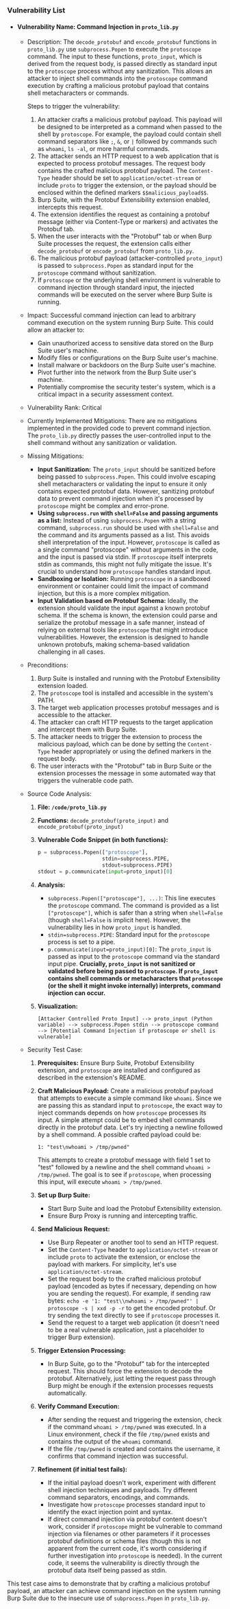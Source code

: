 ### Vulnerability List

*   #### Vulnerability Name: Command Injection in `proto_lib.py`

    *   Description:
        The `decode_protobuf` and `encode_protobuf` functions in `proto_lib.py` use `subprocess.Popen` to execute the `protoscope` command. The input to these functions, `proto_input`, which is derived from the request body, is passed directly as standard input to the `protoscope` process without any sanitization. This allows an attacker to inject shell commands into the `protoscope` command execution by crafting a malicious protobuf payload that contains shell metacharacters or commands.

        Steps to trigger the vulnerability:
        1.  An attacker crafts a malicious protobuf payload. This payload will be designed to be interpreted as a command when passed to the shell by `protoscope`. For example, the payload could contain shell command separators like `;`, `&`, or `|` followed by commands such as `whoami`, `ls -al`, or more harmful commands.
        2.  The attacker sends an HTTP request to a web application that is expected to process protobuf messages. The request body contains the crafted malicious protobuf payload. The `Content-Type` header should be set to `application/octet-stream` or include `proto` to trigger the extension, or the payload should be enclosed within the defined markers `$$malicious_payload$$`.
        3.  Burp Suite, with the Protobuf Extensibility extension enabled, intercepts this request.
        4.  The extension identifies the request as containing a protobuf message (either via Content-Type or markers) and activates the Protobuf tab.
        5.  When the user interacts with the "Protobuf" tab or when Burp Suite processes the request, the extension calls either `decode_protobuf` or `encode_protobuf` from `proto_lib.py`.
        6.  The malicious protobuf payload (attacker-controlled `proto_input`) is passed to `subprocess.Popen` as standard input for the `protoscope` command without sanitization.
        7.  If `protoscope` or the underlying shell environment is vulnerable to command injection through standard input, the injected commands will be executed on the server where Burp Suite is running.

    *   Impact:
        Successful command injection can lead to arbitrary command execution on the system running Burp Suite. This could allow an attacker to:
        *   Gain unauthorized access to sensitive data stored on the Burp Suite user's machine.
        *   Modify files or configurations on the Burp Suite user's machine.
        *   Install malware or backdoors on the Burp Suite user's machine.
        *   Pivot further into the network from the Burp Suite user's machine.
        *   Potentially compromise the security tester's system, which is a critical impact in a security assessment context.

    *   Vulnerability Rank: Critical

    *   Currently Implemented Mitigations:
        There are no mitigations implemented in the provided code to prevent command injection. The `proto_lib.py` directly passes the user-controlled input to the shell command without any sanitization or validation.

    *   Missing Mitigations:
        *   **Input Sanitization:** The `proto_input` should be sanitized before being passed to `subprocess.Popen`. This could involve escaping shell metacharacters or validating the input to ensure it only contains expected protobuf data. However, sanitizing protobuf data to prevent command injection when it's processed by `protoscope` might be complex and error-prone.
        *   **Using `subprocess.run` with `shell=False` and passing arguments as a list:**  Instead of using `subprocess.Popen` with a string command, `subprocess.run` should be used with `shell=False` and the command and its arguments passed as a list. This avoids shell interpretation of the input. However, `protoscope` is called as a single command "protoscope" without arguments in the code, and the input is passed via stdin. If `protoscope` itself interprets stdin as commands, this might not fully mitigate the issue.  It's crucial to understand how `protoscope` handles standard input.
        *   **Sandboxing or Isolation:** Running `protoscope` in a sandboxed environment or container could limit the impact of command injection, but this is a more complex mitigation.
        *   **Input Validation based on Protobuf Schema:** Ideally, the extension should validate the input against a known protobuf schema. If the schema is known, the extension could parse and serialize the protobuf message in a safe manner, instead of relying on external tools like `protoscope` that might introduce vulnerabilities. However, the extension is designed to handle unknown protobufs, making schema-based validation challenging in all cases.

    *   Preconditions:
        1.  Burp Suite is installed and running with the Protobuf Extensibility extension loaded.
        2.  The `protoscope` tool is installed and accessible in the system's PATH.
        3.  The target web application processes protobuf messages and is accessible to the attacker.
        4.  The attacker can craft HTTP requests to the target application and intercept them with Burp Suite.
        5.  The attacker needs to trigger the extension to process the malicious payload, which can be done by setting the `Content-Type` header appropriately or using the defined markers in the request body.
        6.  The user interacts with the "Protobuf" tab in Burp Suite or the extension processes the message in some automated way that triggers the vulnerable code path.

    *   Source Code Analysis:
        1.  **File: `/code/proto_lib.py`**
        2.  **Functions:** `decode_protobuf(proto_input)` and `encode_protobuf(proto_input)`
        3.  **Vulnerable Code Snippet (in both functions):**
            ```python
            p = subprocess.Popen(["protoscope"],
                                 stdin=subprocess.PIPE,
                                 stdout=subprocess.PIPE)
            stdout = p.communicate(input=proto_input)[0]
            ```
        4.  **Analysis:**
            *   `subprocess.Popen(["protoscope"], ...)`: This line executes the `protoscope` command. The command is provided as a list `["protoscope"]`, which is safer than a string when `shell=False` (though `shell=False` is implicit here). However, the vulnerability lies in how `proto_input` is handled.
            *   `stdin=subprocess.PIPE`:  Standard input for the `protoscope` process is set to a pipe.
            *   `p.communicate(input=proto_input)[0]`: The `proto_input` is passed as input to the `protoscope` command via the standard input pipe. **Crucially, `proto_input` is not sanitized or validated before being passed to `protoscope`. If `proto_input` contains shell commands or metacharacters that `protoscope` (or the shell it might invoke internally) interprets, command injection can occur.**
        5.  **Visualization:**

            ```
            [Attacker Controlled Proto Input] --> proto_input (Python variable) --> subprocess.Popen stdin --> protoscope command --> [Potential Command Injection if protoscope or shell is vulnerable]
            ```

    *   Security Test Case:
        1.  **Prerequisites:** Ensure Burp Suite, Protobuf Extensibility extension, and `protoscope` are installed and configured as described in the extension's README.
        2.  **Craft Malicious Payload:** Create a malicious protobuf payload that attempts to execute a simple command like `whoami`. Since we are passing this as standard input to `protoscope`, the exact way to inject commands depends on how `protoscope` processes its input. A simple attempt could be to embed shell commands directly in the protobuf data. Let's try injecting a newline followed by a shell command.  A possible crafted payload could be:
            ```
            1: "test\nwhoami > /tmp/pwned"
            ```
            This attempts to create a protobuf message with field 1 set to "test" followed by a newline and the shell command `whoami > /tmp/pwned`.  The goal is to see if `protoscope`, when processing this input, will execute `whoami > /tmp/pwned`.

        3.  **Set up Burp Suite:**
            *   Start Burp Suite and load the Protobuf Extensibility extension.
            *   Ensure Burp Proxy is running and intercepting traffic.

        4.  **Send Malicious Request:**
            *   Use Burp Repeater or another tool to send an HTTP request.
            *   Set the `Content-Type` header to `application/octet-stream` or include `proto` to activate the extension, or enclose the payload with markers. For simplicity, let's use `application/octet-stream`.
            *   Set the request body to the crafted malicious protobuf payload (encoded as bytes if necessary, depending on how you are sending the request). For example, if sending raw bytes: `echo -e '1: "test\\nwhoami > /tmp/pwned"' | protoscope -s | xxd -p -r` to get the encoded protobuf.  Or try sending the text directly to see if `protoscope` processes it.
            *   Send the request to a target web application (it doesn't need to be a real vulnerable application, just a placeholder to trigger Burp extension).

        5.  **Trigger Extension Processing:**
            *   In Burp Suite, go to the "Protobuf" tab for the intercepted request. This should force the extension to decode the protobuf. Alternatively, just letting the request pass through Burp might be enough if the extension processes requests automatically.

        6.  **Verify Command Execution:**
            *   After sending the request and triggering the extension, check if the command `whoami > /tmp/pwned` was executed. In a Linux environment, check if the file `/tmp/pwned` exists and contains the output of the `whoami` command.
            *   If the file `/tmp/pwned` is created and contains the username, it confirms that command injection was successful.

        7.  **Refinement (if initial test fails):**
            *   If the initial payload doesn't work, experiment with different shell injection techniques and payloads. Try different command separators, encodings, and commands.
            *   Investigate how `protoscope` processes standard input to identify the exact injection point and syntax.
            *   If direct command injection via protobuf content doesn't work, consider if `protoscope` might be vulnerable to command injection via filenames or other parameters if it processes protobuf definitions or schema files (though this is not apparent from the current code, it's worth considering if further investigation into `protoscope` is needed). In the current code, it seems the vulnerability is directly through the protobuf data itself being passed as stdin.

This test case aims to demonstrate that by crafting a malicious protobuf payload, an attacker can achieve command injection on the system running Burp Suite due to the insecure use of `subprocess.Popen` in `proto_lib.py`.